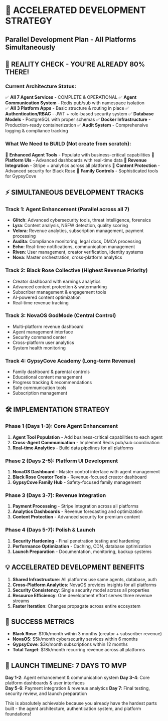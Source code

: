 # 🚀 ACCELERATED DEVELOPMENT STRATEGY

## Parallel Development Plan - All Platforms Simultaneously

## 🎯 **REALITY CHECK - YOU'RE ALREADY 80% THERE!**

### Current Architecture Status:

✅ **All 7 Agent Services** - COMPLETE & OPERATIONAL
✅ **Agent Communication System** - Redis pub/sub with namespace isolation  
✅ **All 3 Platform Apps** - Basic structure & routing in place
✅ **Authentication/RBAC** - JWT + role-based security system
✅ **Database Models** - PostgreSQL with proper schemas
✅ **Docker Infrastructure** - Production-ready containerization
✅ **Audit System** - Comprehensive logging & compliance tracking

### What We Need to BUILD (Not create from scratch):

🔧 **Enhanced Agent Tools** - Populate with business-critical capabilities
🔧 **Platform UIs** - Advanced dashboards with real-time data
🔧 **Revenue Integration** - Stripe + analytics across all platforms
🔧 **Content Protection** - Advanced security for Black Rose
🔧 **Family Controls** - Sophisticated tools for GypsyCove

## ⚡ **SIMULTANEOUS DEVELOPMENT TRACKS**

### Track 1: Agent Enhancement (Parallel across all 7)

- **Glitch**: Advanced cybersecurity tools, threat intelligence, forensics
- **Lyra**: Content analysis, NSFW detection, quality scoring
- **Velora**: Revenue analytics, subscription management, payment processing
- **Audita**: Compliance monitoring, legal docs, DMCA processing
- **Echo**: Real-time notifications, communication management
- **Riven**: User management, creator verification, identity systems
- **Nova**: Master orchestration, cross-platform analytics

### Track 2: Black Rose Collective (Highest Revenue Priority)

- Creator dashboard with earnings analytics
- Advanced content protection & watermarking
- Subscriber management & engagement tools
- AI-powered content optimization
- Real-time revenue tracking

### Track 3: NovaOS GodMode (Central Control)

- Multi-platform revenue dashboard
- Agent management interface
- Security command center
- Cross-platform user analytics
- System health monitoring

### Track 4: GypsyCove Academy (Long-term Revenue)

- Family dashboard & parental controls
- Educational content management
- Progress tracking & recommendations
- Safe communication tools
- Subscription management

## 🛠️ **IMPLEMENTATION STRATEGY**

### Phase 1 (Days 1-3): Core Agent Enhancement

1. **Agent Tool Population** - Add business-critical capabilities to each agent
2. **Cross-Agent Communication** - Implement Redis pub/sub coordination
3. **Real-time Analytics** - Build data pipelines for all platforms

### Phase 2 (Days 2-5): Platform UI Development

1. **NovaOS Dashboard** - Master control interface with agent management
2. **Black Rose Creator Tools** - Revenue-focused creator dashboard
3. **GypsyCove Family Hub** - Safety-focused family management

### Phase 3 (Days 3-7): Revenue Integration

1. **Payment Processing** - Stripe integration across all platforms
2. **Analytics Dashboards** - Revenue forecasting and optimization
3. **Content Protection** - Advanced security for premium content

### Phase 4 (Days 5-7): Polish & Launch

1. **Security Hardening** - Final penetration testing and hardening
2. **Performance Optimization** - Caching, CDN, database optimization
3. **Launch Preparation** - Documentation, monitoring, backup systems

## 💡 **ACCELERATED DEVELOPMENT BENEFITS**

1. **Shared Infrastructure**: All platforms use same agents, database, auth
2. **Cross-Platform Analytics**: NovaOS provides insights for all platforms
3. **Security Consistency**: Single security model across all properties
4. **Resource Efficiency**: One development effort serves three revenue streams
5. **Faster Iteration**: Changes propagate across entire ecosystem

## 🎯 **SUCCESS METRICS**

- **Black Rose**: $10k/month within 3 months (creator + subscriber revenue)
- **NovaOS**: $5k/month cybersecurity services within 6 months
- **GypsyCove**: $3k/month subscriptions within 12 months
- **Total Target**: $18k/month recurring revenue across all platforms

## 🚀 **LAUNCH TIMELINE: 7 DAYS TO MVP**

**Day 1-2**: Agent enhancement & communication system
**Day 3-4**: Core platform dashboards & user interfaces  
**Day 5-6**: Payment integration & revenue analytics
**Day 7**: Final testing, security review, and launch preparation

This is absolutely achievable because you already have the hardest parts built - the agent architecture, authentication system, and platform foundations!
